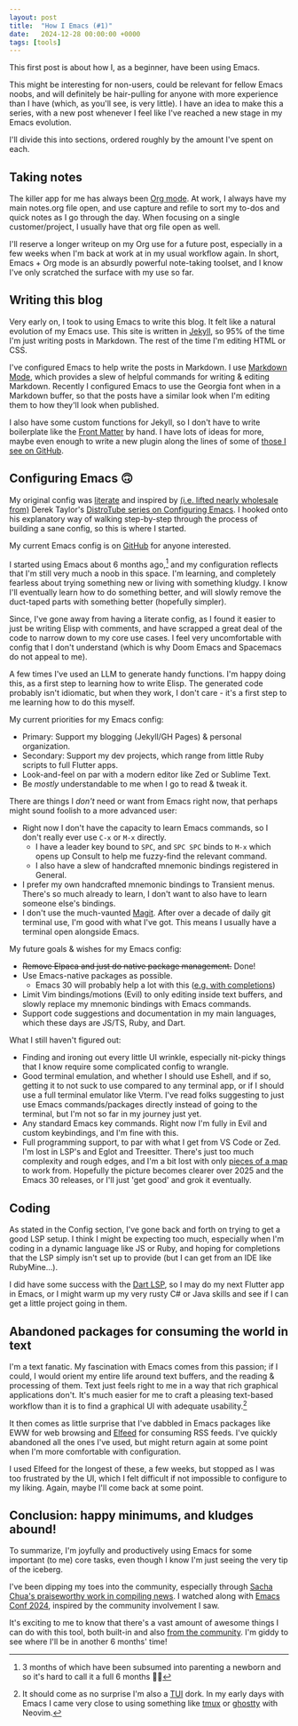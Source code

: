 ```yaml
---
layout: post
title:  "How I Emacs (#1)"
date:   2024-12-28 00:00:00 +0000
tags: [tools]
---
```


This first post is about how I, as a beginner, have been using Emacs.

This might be interesting for  non-users, could be relevant for fellow Emacs noobs, and will definitely be hair-pulling for anyone with more experience than I have (which, as you'll see, is very little). I have an idea to make this a series, with a new post whenever I feel like I've reached a new stage in my Emacs evolution.

I'll divide this into sections, ordered roughly by the amount I've spent on each.

## Taking notes

The killer app for me has always been [Org mode](https://orgmode.org/features.html). At work, I always have my main notes.org file open, and use capture and refile to sort my to-dos and quick notes as I go through the day. When focusing on a single customer/project, I usually have that org file open as well.

I'll reserve a longer writeup on my Org use for a future post, especially in a few weeks when I'm back at work at in my usual workflow again. In short, Emacs + Org mode is an absurdly powerful note-taking toolset, and I know I've only scratched the surface with my use so far.

## Writing this blog

Very early on, I took to using Emacs to write this blog. It felt like a natural evolution of my Emacs use. This site is written in [Jekyll](https://jekyllrb.com/docs/front-matter/), so 95% of the time I'm just writing posts in Markdown. The rest of the time I'm editing HTML or CSS.

I've configured Emacs to help write the posts in Markdown. I use [Markdown Mode](https://jblevins.org/projects/markdown-mode/), which provides a slew of helpful commands for writing & editing Markdown. Recently I configured Emacs to use the Georgia font when in a Markdown buffer, so that the posts have a similar look when I'm editing them to how they'll look when published.

I also have some custom functions for Jekyll, so I don't have to write boilerplate like the [Front Matter](https://jekyllrb.com/docs/front-matter/) by hand. I have lots of ideas for more, maybe even enough to write a new plugin along the lines of some of [those I see on GitHub](https://github.com/masasam/emacs-easy-jekyll).

## Configuring Emacs 🙃

My original config was [literate](https://en.wikipedia.org/wiki/Literate_programming) and inspired by [(i.e. lifted nearly wholesale from)](https://gitlab.com/dwt1/configuring-emacs) Derek Taylor's [DistroTube series on Configuring Emacs](https://www.youtube.com/watch?v=d1fgypEiQkE&list=PL5--8gKSku15e8lXf7aLICFmAHQVo0KXX). I hooked onto his explanatory way of walking step-by-step through the process of building a sane config, so this is where I started.

My current Emacs config is on [GitHub](https://github.com/kcarta/.emacs.d.git) for anyone interested. 

I started using Emacs about 6 months ago,[^1] and my configuration reflects that I'm still very much a noob in this space. I'm learning, and completely fearless about trying something new or living with something kludgy. I know I'll eventually learn how to do something better, and will slowly remove the duct-taped parts with something better (hopefully simpler).

Since, I've gone away from having a literate config, as I found it easier to just be writing Elisp with comments,  and have scrapped a great deal of the code to narrow down to my core use cases. I feel very uncomfortable with config that I don't understand (which is why Doom Emacs and Spacemacs do not appeal to me).

A few times I've used an LLM to generate handy functions. I'm happy doing this, as a first step to learning how to write Elisp. The generated code probably isn't idiomatic, but when they work, I don't care - it's a first step to me learning how to do this myself.

My current priorities for my Emacs config:
- Primary: Support my blogging (Jekyll/GH Pages) & personal organization.
- Secondary: Support my dev projects, which range from little Ruby scripts to full Flutter apps.
- Look-and-feel on par with a modern editor like Zed or Sublime Text.
- Be *mostly* understandable to me when I go to read & tweak it.

There are things I *don't* need or want from Emacs right now, that perhaps might sound foolish to a more advanced user:
- Right now I don't have the capacity to learn Emacs commands, so I don't really ever use `C-x` or `M-x` directly.
  - I have a leader key bound to `SPC`, and `SPC SPC` binds to `M-x` which opens up Consult to help me fuzzy-find the relevant command.
  - I also have a slew of handcrafted mnemonic bindings registered in General.
- I prefer my own handcrafted mnemonic bindings to Transient menus. There's so much already to learn, I don't want to also have to learn someone else's bindings.
- I don't use the much-vaunted [Magit](https://magit.vc). After over a decade of daily git terminal use, I'm good with what I've got. This means I usually have a terminal open alongside Emacs.

My future goals & wishes for my Emacs config:
- ~~Remove Elpaca and just do native package management.~~ Done!
- Use Emacs-native packages as possible.
  - Emacs 30 will probably help a lot with this ([e.g. with completions](https://eshelyaron.com/posts/2023-11-17-completion-preview-in-emacs.html)) 
- Limit Vim bindings/motions (Evil) to only editing inside text buffers, and slowly replace my mnemonic bindings with Emacs commands.
- Support code suggestions and documentation in my main languages, which these days are JS/TS, Ruby, and Dart.

What I still haven't figured out:

- Finding and ironing out every little UI wrinkle, especially nit-picky things that I know require some complicated config to wrangle.
- Good terminal emulation, and whether I should use Eshell, and if so, getting it to not suck to use compared to any terminal app, or if I should use a full terminal emulator like Vterm. I've read folks suggesting to just use Emacs commands/packages directly instead of going to the terminal, but I'm not so far in my journey just yet.
- Any standard Emacs key commands. Right now I'm fully in Evil and custom keybindings, and I'm fine with this. 
- Full programming support, to par with what I get from VS Code or Zed. I'm lost in LSP's and Eglot and Treesitter. There's just too much complexity and rough edges, and I'm a bit lost with only [pieces of a map](https://www.masteringemacs.org/article/how-to-get-started-tree-sitter) to work from. Hopefully the picture becomes clearer over 2025 and the Emacs 30 releases, or I'll just 'get good' and grok it eventually.

## Coding

As stated in the Config section, I've gone back and forth on trying to get a good LSP setup. I think I might be expecting too much, especially when I'm coding in a dynamic language like JS or Ruby, and hoping for completions that the LSP simply isn't set up to provide (but I can get from an IDE like RubyMine...). 

I did have some success with the [Dart LSP](https://github.com/emacs-lsp/lsp-dart), so I may do my next Flutter app in Emacs, or I might warm up my very rusty C# or Java skills and see if I can get a little project going in them.

## Abandoned packages for consuming the world in text

I'm a text fanatic. My fascination with Emacs comes from this passion; if I could, I would orient my entire life around text buffers, and the reading & processing of them. Text just feels right to me in a way that rich graphical applications don't. It's much easier for me to craft a pleasing text-based workflow than it is to find a graphical UI with adequate usability.[^2] 

It then comes as little surprise that I've dabbled in Emacs packages like EWW for web browsing and [Elfeed](https://github.com/skeeto/elfeed) for consuming RSS feeds. I've quickly abandoned all the ones I've used, but might return again at some point when I'm more comfortable with configuration. 

I used Elfeed for the longest of these, a few weeks, but stopped as I was too frustrated by the UI, which I felt difficult if not impossible to configure to my liking. Again, maybe I'll come back at some point.

## Conclusion: happy minimums, and kludges abound!

To summarize, I'm joyfully and productively using Emacs for some important (to me) core tasks, even though I know I'm just seeing the very tip of the iceberg.

I've been dipping my toes into the community, especially through [Sacha Chua's praiseworthy work in compiling news](https://sachachua.com/blog/). I watched along with [Emacs Conf 2024](https://emacsconf.org/2024/), inspired by the community involvement I saw.

It's exciting to me to know that there's a vast amount of awesome things I can do with this tool, both built-in and also [from the community](https://github.com/emacs-tw/awesome-emacs). I'm giddy to see where I'll be in another 6 months' time!

[^1]: 3 months of which have been subsumed into parenting a newborn and so it's hard to call it a full 6 months 😵‍💫

[^2]: It should come as no surprise I'm also a [TUI](https://terminal-apps.dev) dork. In my early days with Emacs I came very close to using something like [tmux](https://github.com/tmux/tmux/wiki) or [ghostty](https://ghostty.org) with Neovim.
